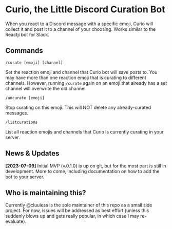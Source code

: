 # Curio, the Little Discord Curation Bot

When you react to a Discord message with a specific emoji, Curio will collect it and post it to a channel of your choosing. Works similar to the Reactji bot for Slack.

## Commands

`/curate [emoji] [channel]`

Set the reaction emoji and channel that Curio bot will save posts to. You may have more than one reaction emoji that is curating to different channels. However, running `/curate` again on an emoji that already has a set channel will overwrite the old channel.

`/uncurate [emoji]`

Stop curating on this emoji. This will NOT delete any already-curated messages.

`/listcurations`

List all reaction emojis and channels that Curio is currently curating in your server.

## News & Updates

**[2023-07-09]** Initial MVP (v.0.1.0) is up on git, but for the most part is still in development. More to come, including documentation on how to add the bot to your server.

## Who is maintaining this?

Currently @cluuless is the sole maintainer of this repo as a small side project. For now, issues will be addressed as best effort (unless this suddenly blows up and gets really popular, in which case I may re-evaluate).